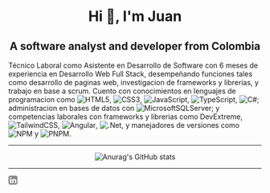 <h1 align="center">Hi 👋, I'm Juan</h1>
<h2 align="center">A software analyst and developer from Colombia</h2>

Técnico Laboral como Asistente en Desarrollo de Software con 6 meses de experiencia en Desarrollo Web Full Stack, desempeñando funciones tales como desarrollo de paginas web, investigacion de frameworks y librerias, y trabajo en base a scrum. Cuento con conocimientos en lenguajes de programacion como ![HTML5](https://img.shields.io/badge/html5-%23E34F26.svg?style=for-the-badge&logo=html5&logoColor=white), ![CSS3](https://img.shields.io/badge/css3-%231572B6.svg?style=for-the-badge&logo=css3&logoColor=white), ![JavaScript](https://img.shields.io/badge/javascript-%23323330.svg?style=for-the-badge&logo=javascript&logoColor=%23F7DF1E), ![TypeScript](https://img.shields.io/badge/typescript-%23007ACC.svg?style=for-the-badge&logo=typescript&logoColor=white), ![C#](https://img.shields.io/badge/c%23-%23239120.svg?style=for-the-badge&logo=c-sharp&logoColor=white); administracion en bases de datos con  ![MicrosoftSQLServer](https://img.shields.io/badge/Microsoft%20SQL%20Server-CC2927?style=for-the-badge&logo=microsoft%20sql%20server&logoColor=white); y competencias laborales con frameworks y librerias como DevExtreme, ![TailwindCSS](https://img.shields.io/badge/tailwindcss-%2338B2AC.svg?style=for-the-badge&logo=tailwind-css&logoColor=white), ![Angular](https://img.shields.io/badge/angular-%23DD0031.svg?style=for-the-badge&logo=angular&logoColor=white), ![.Net](https://img.shields.io/badge/.NET-5C2D91?style=for-the-badge&logo=.net&logoColor=white), y manejadores de versiones como ![NPM](https://img.shields.io/badge/NPM-%23CB3837.svg?style=for-the-badge&logo=npm&logoColor=white) y ![PNPM](https://img.shields.io/badge/pnpm-%234a4a4a.svg?style=for-the-badge&logo=pnpm&logoColor=f69220).

<hr>
<center>

![Anurag's GitHub stats](https://github-readme-stats.vercel.app/api?username=jfelipeq14&show_icons=true&theme=highcontrast)

</center>


<hr>

<a href='https://www.linkedin.com/in/juan-felipe-quintero-9461a8245/'><img align='left' alt="linkedin"
            src="assets/linkedin.svg" height='18px' /></a>